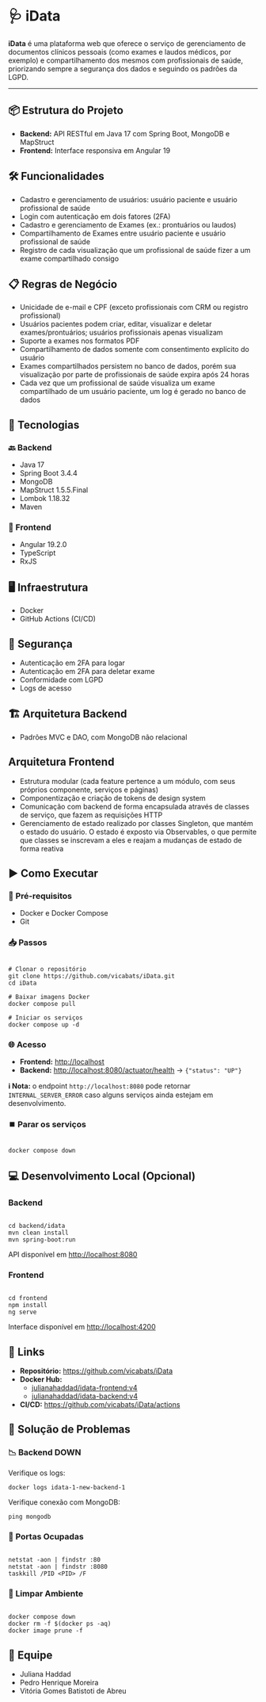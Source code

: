 <h1>🩺 iData</h1>

<p>
  <strong>iData</strong> é uma plataforma web que oferece o serviço de gerenciamento de documentos clínicos pessoais (como exames e laudos médicos, por exemplo) e compartilhamento dos mesmos com profissionais de saúde, priorizando sempre a segurança dos dados e seguindo os padrões da LGPD.
</p>

<hr />

<h2>📦 Estrutura do Projeto</h2>
<ul>
  <li><strong>Backend:</strong> API RESTful em Java 17 com Spring Boot, MongoDB e MapStruct</li>
  <li><strong>Frontend:</strong> Interface responsiva em Angular 19</li>
</ul>

<h2>🛠️ Funcionalidades</h2>
<ul>
  <li>Cadastro e gerenciamento de usuários: usuário paciente e usuário profissional de saúde</li>
  <li>Login com autenticação em dois fatores (2FA)</li>
  <li>Cadastro e gerenciamento de Exames (ex.: prontuários ou laudos)</li>
  <li>Compartilhamento de Exames entre usuário paciente e usuário profissional de saúde</li>
  <li>Registro de cada visualização que um profissional de saúde fizer a um exame compartilhado consigo</li>
</ul>

<h2>📋 Regras de Negócio</h2>
<ul>
  <li>Unicidade de e-mail e CPF (exceto profissionais com CRM ou registro profissional)</li>
  <li>Usuários pacientes podem criar, editar, visualizar e deletar exames/prontuários; usuários profissionais apenas visualizam</li>
  <li>Suporte a exames nos formatos PDF</li>
  <li>Compartilhamento de dados somente com consentimento explícito do usuário</li>
  <li>Exames compartilhados persistem no banco de dados, porém sua visualização por parte de profissionais de saúde expira após 24 horas</li>
  <li>Cada vez que um profissional de saúde visualiza um exame compartilhado de um usuário paciente, um log é gerado no banco de dados</li>
</ul>

<h2>🧰 Tecnologias</h2>

<h3>🔙 Backend</h3>
<ul>
  <li>Java 17</li>
  <li>Spring Boot 3.4.4</li>
  <li>MongoDB</li>
  <li>MapStruct 1.5.5.Final</li>
  <li>Lombok 1.18.32</li>
  <li>Maven</li>
</ul>

<h3>🎨 Frontend</h3>
<ul>
  <li>Angular 19.2.0</li>
  <li>TypeScript</li>
  <li>RxJS</li>
</ul>

<h2>🖥️ Infraestrutura</h2>
<ul>
  <li>Docker</li>
  <li>GitHub Actions (CI/CD)</li>
</ul>

<h2>🔐 Segurança </h2>
<ul>
  <li>Autenticação em 2FA para logar</li>
  <li>Autenticação em 2FA para deletar exame</li>
  <li>Conformidade com LGPD</li>
  <li>Logs de acesso</li>
</ul>

<h2>🏗️ Arquitetura Backend</h2>
<ul>
  <li>Padrões MVC e DAO, com MongoDB não relacional</li>
</ul>

<h2> Arquitetura Frontend</h2>
<ul>
  <li>Estrutura modular (cada feature pertence a um módulo, com seus próprios componente, serviços e páginas)</li>
  <li>Componentização e criação de tokens de design system</li>
  <li>Comunicação com backend de forma encapsulada através de classes de serviço, que fazem as requisições HTTP</li>
  <li>Gerenciamento de estado realizado por classes Singleton, que mantém o estado do usuário. O estado é exposto via Observables, o que permite que classes se inscrevam a eles e reajam a mudanças de estado de forma reativa</li>
</ul>

<h2>▶️ Como Executar</h2>

<h3>📌 Pré-requisitos</h3>
<ul>
  <li>Docker e Docker Compose</li>
  <li>Git</li>
</ul>

<h3>📥 Passos</h3>

<pre><code>
# Clonar o repositório
git clone https://github.com/vicabats/iData.git
cd iData

# Baixar imagens Docker
docker compose pull

# Iniciar os serviços
docker compose up -d
</code></pre>

<h3>🌐 Acesso</h3>
<ul>
  <li><strong>Frontend:</strong> <a href="http://localhost">http://localhost</a></li>
  <li><strong>Backend:</strong> <a href="http://localhost:8080/actuator/health">http://localhost:8080/actuator/health</a> → <code>{"status": "UP"}</code></li>
</ul>

<p><strong>ℹ️ Nota:</strong> o endpoint <code>http://localhost:8080</code> pode retornar <code>INTERNAL_SERVER_ERROR</code> caso alguns serviços ainda estejam em desenvolvimento.</p>

<h3>⏹️ Parar os serviços</h3>
<pre><code>
docker compose down
</code></pre>

<h2>💻 Desenvolvimento Local (Opcional)</h2>

<h3>Backend</h3>
<pre><code>
cd backend/idata
mvn clean install
mvn spring-boot:run
</code></pre>

<p>API disponível em <a href="http://localhost:8080">http://localhost:8080</a></p>

<h3>Frontend</h3>
<pre><code>
cd frontend
npm install
ng serve
</code></pre>

<p>Interface disponível em <a href="http://localhost:4200">http://localhost:4200</a></p>

<h2>🔗 Links</h2>
<ul>
  <li><strong>Repositório:</strong> <a href="https://github.com/vicabats/iData">https://github.com/vicabats/iData</a></li>
  <li><strong>Docker Hub:</strong>
    <ul>
      <li><a href="https://hub.docker.com/r/julianahaddad/idata-frontend">julianahaddad/idata-frontend:v4</a></li>
      <li><a href="https://hub.docker.com/r/julianahaddad/idata-backend">julianahaddad/idata-backend:v4</a></li>
    </ul>
  </li>
  <li><strong>CI/CD:</strong> <a href="https://github.com/vicabats/iData/actions">https://github.com/vicabats/iData/actions</a></li>
</ul>

<h2>🧯 Solução de Problemas</h2>

<h3>📉 Backend DOWN</h3>
<p>Verifique os logs:</p>
<pre><code>docker logs idata-1-new-backend-1</code></pre>

<p>Verifique conexão com MongoDB:</p>
<pre><code>ping mongodb</code></pre>

<h3>🛑 Portas Ocupadas</h3>
<pre><code>
netstat -aon | findstr :80
netstat -aon | findstr :8080
taskkill /PID &lt;PID&gt; /F
</code></pre>

<h3>🧹 Limpar Ambiente</h3>
<pre><code>
docker compose down
docker rm -f $(docker ps -aq)
docker image prune -f
</code></pre>

<h2>👥 Equipe</h2>
<ul>
  <li>Juliana Haddad</li>
  <li>Pedro Henrique Moreira</li>
  <li>Vitória Gomes Batistoti de Abreu</li>
</ul>
